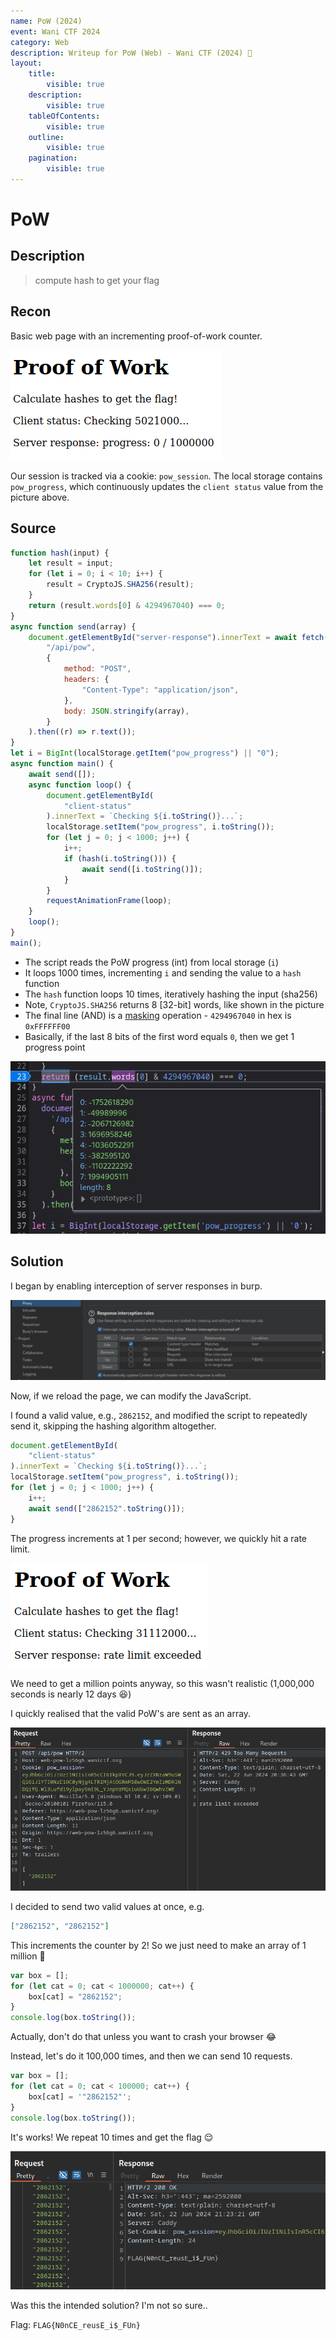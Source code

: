 ```yaml
---
name: PoW (2024)
event: Wani CTF 2024
category: Web
description: Writeup for PoW (Web) - Wani CTF (2024) 💜
layout:
    title:
        visible: true
    description:
        visible: true
    tableOfContents:
        visible: true
    outline:
        visible: true
    pagination:
        visible: true
---
```


# PoW

## Description

> compute hash to get your flag

## Recon

Basic web page with an incrementing proof-of-work counter.

![](./images/1.png)

Our session is tracked via a cookie: `pow_session`. The local storage contains `pow_progress`, which continuously updates the `client status` value from the picture above.

## Source

```js
function hash(input) {
    let result = input;
    for (let i = 0; i < 10; i++) {
        result = CryptoJS.SHA256(result);
    }
    return (result.words[0] & 4294967040) === 0;
}
async function send(array) {
    document.getElementById("server-response").innerText = await fetch(
        "/api/pow",
        {
            method: "POST",
            headers: {
                "Content-Type": "application/json",
            },
            body: JSON.stringify(array),
        }
    ).then((r) => r.text());
}
let i = BigInt(localStorage.getItem("pow_progress") || "0");
async function main() {
    await send([]);
    async function loop() {
        document.getElementById(
            "client-status"
        ).innerText = `Checking ${i.toString()}...`;
        localStorage.setItem("pow_progress", i.toString());
        for (let j = 0; j < 1000; j++) {
            i++;
            if (hash(i.toString())) {
                await send([i.toString()]);
            }
        }
        requestAnimationFrame(loop);
    }
    loop();
}
main();
```

-   The script reads the PoW progress (int) from local storage (`i`)
-   It loops 1000 times, incrementing `i` and sending the value to a `hash` function
-   The `hash` function loops 10 times, iteratively hashing the input (sha256)
-   Note, `CryptoJS.SHA256` returns 8 \[32-bit\] words, like shown in the picture
-   The final line (AND) is a [masking](<https://en.wikipedia.org/wiki/Mask_(computing)>) operation - `4294967040` in hex is `0xFFFFFF00`
-   Basically, if the last 8 bits of the first word equals `0`, then we get 1 progress point

![](./images/2.png)

## Solution

I began by enabling interception of server responses in burp.

![](./images/3.png)

Now, if we reload the page, we can modify the JavaScript.

I found a valid value, e.g., `2862152`, and modified the script to repeatedly send it, skipping the hashing algorithm altogether.

```js
document.getElementById(
    "client-status"
).innerText = `Checking ${i.toString()}...`;
localStorage.setItem("pow_progress", i.toString());
for (let j = 0; j < 1000; j++) {
    i++;
    await send(["2862152".toString()]);
}
```

The progress increments at 1 per second; however, we quickly hit a rate limit.

![](./images/4.png)

We need to get a million points anyway, so this wasn't realistic (1,000,000 seconds is nearly 12 days 😆)

I quickly realised that the valid PoW's are sent as an array.

![](./images/5.png)

I decided to send two valid values at once, e.g.

```json
["2862152", "2862152"]
```

This increments the counter by 2! So we just need to make an array of 1 million 🧠

```js
var box = [];
for (let cat = 0; cat < 1000000; cat++) {
    box[cat] = "2862152";
}
console.log(box.toString());
```

Actually, don't do that unless you want to crash your browser 😂

Instead, let's do it 100,000 times, and then we can send 10 requests.

```js
var box = [];
for (let cat = 0; cat < 100000; cat++) {
    box[cat] = '"2862152"';
}
console.log(box.toString());
```

It's works! We repeat 10 times and get the flag 😌

![](./images/6.png)

Was this the intended solution? I'm not so sure..

Flag: `FLAG{N0nCE_reusE_i$_FUn}`
